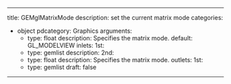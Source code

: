 
---
title: GEMglMatrixMode
description: set the current matrix mode
categories:
  - object
pdcategory: Graphics
arguments:
    - type: float
      description: Specifies the matrix mode.
      default: GL_MODELVIEW
inlets:
  1st:
    - type: gemlist
      description:
  2nd:
    - type: float
      description: Specifies the matrix mode.
outlets:
  1st:
    - type: gemlist
draft: false
---

